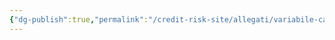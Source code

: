 ```yaml
---
{"dg-publish":true,"permalink":"/credit-risk-site/allegati/variabile-casuale-somma-2023-04-23-18-18-10-excalidraw/","tags":["excalidraw"]}
---
```

<style> .container {font-family: sans-serif; text-align: center;} .button-wrapper button {z-index: 1;height: 40px; width: 100px; margin: 10px;padding: 5px;} .excalidraw .App-menu_top .buttonList { display: flex;} .excalidraw-wrapper { height: 800px; margin: 50px; position: relative;} :root[dir="ltr"] .excalidraw .layer-ui__wrapper .zen-mode-transition.App-menu_bottom--transition-left {transform: none;} </style><script src="https://cdn.jsdelivr.net/npm/react@17/umd/react.production.min.js"></script><script src="https://cdn.jsdelivr.net/npm/react-dom@17/umd/react-dom.production.min.js"></script><script type="text/javascript" src="https://cdn.jsdelivr.net/npm/@excalidraw/excalidraw@0/dist/excalidraw.production.min.js"></script><div id="Variabile_casuale_somma_2023-04-23_1818.10.excalidraw.md"></div><script>(function(){const InitialData={"type":"excalidraw","version":2,"source":"https://excalidraw.com","elements":[{"id":"ZatfayZCuVDhxOnHHm1Iz","type":"image","x":-346.3644027709961,"y":-120.57781219482422,"width":751,"height":232,"angle":0,"strokeColor":"transparent","backgroundColor":"transparent","fillStyle":"hachure","strokeWidth":1,"strokeStyle":"solid","roughness":1,"opacity":100,"groupIds":[],"roundness":null,"seed":614865416,"version":14,"versionNonce":946942728,"isDeleted":false,"boundElements":null,"updated":1682266692906,"link":null,"locked":false,"status":"pending","fileId":"ad91f28661cfee31991c37c060e35bbe689c72ef","scale":[1,1]},{"id":"P-mr97DAxIPDPTMFr-FOP","type":"ellipse","x":84.97684478759766,"y":-86.18071746826172,"width":78.8720703125,"height":45.27838134765625,"angle":0,"strokeColor":"#c92a2a","backgroundColor":"transparent","fillStyle":"hachure","strokeWidth":4,"strokeStyle":"solid","roughness":1,"opacity":100,"groupIds":[],"roundness":{"type":2},"seed":682975608,"version":37,"versionNonce":545485688,"isDeleted":false,"boundElements":null,"updated":1682266702303,"link":null,"locked":false},{"id":"EHZ6gFzc","type":"text","x":-133.3818588256836,"y":-225.90386199951172,"width":458,"height":99,"angle":0,"strokeColor":"#c92a2a","backgroundColor":"transparent","fillStyle":"hachure","strokeWidth":4,"strokeStyle":"solid","roughness":1,"opacity":100,"groupIds":[],"roundness":null,"seed":842637320,"version":250,"versionNonce":1662513528,"isDeleted":false,"boundElements":null,"updated":1682266745108,"link":null,"locked":false,"text":"Il supporto 2.3 dato dalla somma\ndi 0.3 e 2 non è realizzabile in quanto\nle due variabili hanno probabilità\n0 di assumere contemporaneamente quei valori","rawText":"Il supporto 2.3 dato dalla somma\ndi 0.3 e 2 non è realizzabile in quanto\nle due variabili hanno probabilità\n0 di assumere contemporaneamente quei valori","fontSize":20,"fontFamily":1,"textAlign":"left","verticalAlign":"top","baseline":92,"containerId":null,"originalText":"Il supporto 2.3 dato dalla somma\ndi 0.3 e 2 non è realizzabile in quanto\nle due variabili hanno probabilità\n0 di assumere contemporaneamente quei valori"}],"appState":{"theme":"light","viewBackgroundColor":"#ffffff","currentItemStrokeColor":"#c92a2a","currentItemBackgroundColor":"transparent","currentItemFillStyle":"hachure","currentItemStrokeWidth":4,"currentItemStrokeStyle":"solid","currentItemRoughness":1,"currentItemOpacity":100,"currentItemFontFamily":1,"currentItemFontSize":20,"currentItemTextAlign":"left","currentItemStartArrowhead":null,"currentItemEndArrowhead":"arrow","scrollX":667.0918579101562,"scrollY":312.6297607421875,"zoom":{"value":1},"currentItemRoundness":"round","gridSize":null,"colorPalette":{}},"files":{}};InitialData.scrollToContent=true;App=()=>{const e=React.useRef(null),t=React.useRef(null),[n,i]=React.useState({width:void 0,height:void 0});return React.useEffect(()=>{i({width:t.current.getBoundingClientRect().width,height:t.current.getBoundingClientRect().height});const e=()=>{i({width:t.current.getBoundingClientRect().width,height:t.current.getBoundingClientRect().height})};return window.addEventListener("resize",e),()=>window.removeEventListener("resize",e)},[t]),React.createElement(React.Fragment,null,React.createElement("div",{className:"excalidraw-wrapper",ref:t},React.createElement(ExcalidrawLib.Excalidraw,{ref:e,width:n.width,height:n.height,initialData:InitialData,viewModeEnabled:!0,zenModeEnabled:!0,gridModeEnabled:!1})))},excalidrawWrapper=document.getElementById("Variabile_casuale_somma_2023-04-23_1818.10.excalidraw.md");ReactDOM.render(React.createElement(App),excalidrawWrapper);})();</script>